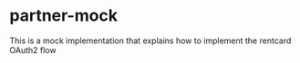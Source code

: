 # partner-mock

This is a mock implementation that explains how to implement the rentcard OAuth2 flow